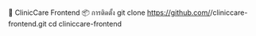🌿 ClinicCare Frontend
📦 การติดตั้ง
git clone https://github.com/<username>/cliniccare-frontend.git
cd cliniccare-frontend
